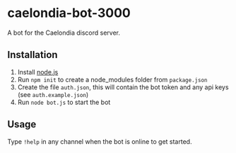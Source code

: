 # caelondia-bot-3000

A bot for the Caelondia discord server.

## Installation

1. Install [node.js](https://nodejs.org/en/)
2. Run `npm init` to create a node_modules folder from `package.json`
3. Create the file `auth.json`, this will contain the bot token and any api keys (see `auth.example.json`)
4. Run `node bot.js` to start the bot

## Usage

Type `!help` in any channel when the bot is online to get started.
